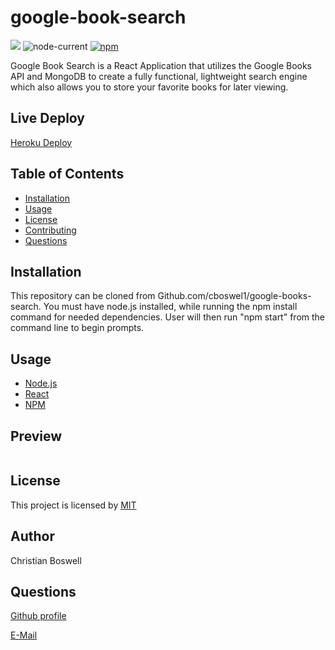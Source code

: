 # google-book-search


![](https://img.shields.io/badge/license-MIT-yellow)
![node-current](https://img.shields.io/node/v/c?color=gr)
[![npm](https://img.shields.io/npm/v/npm?color=blue&logo=npm)](https://www.npmjs.com/package/inquirer)

Google Book Search is a React Application that utilizes the Google Books API and MongoDB to create a fully functional, lightweight search engine which also allows you to store your favorite books for later viewing. 

## Live Deploy 
[Heroku Deploy]()

## Table of Contents 
  - [Installation](#installation)
  - [Usage](#usage)
  - [License](#license)
  - [Contributing](#contributing)
  - [Questions](#questions)


## Installation 
This repository can be cloned from Github.com/cboswel1/google-books-search. You must have node.js installed, while running the npm install command for needed dependencies. User will then run "npm start" from the command line to begin prompts. 


## Usage
  - [Node.js](https://nodejs.org/en/)
  - [React](https://reactjs.org/)
  - [NPM](https://www.npmjs.com/)
  

## Preview 
![]()



## License
This project is licensed by [MIT](https://opensource.org/licenses/MIT)


## Author
Christian Boswell


## Questions

[Github profile](https://github.com/cboswel1)

[E-Mail](mailto:christianboswell86@gmail.com)
